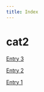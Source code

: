 ```yaml
---
title: Index
---
```


# cat2

[Entry 3](./entry3.html)

[Entry 2](./entry2.html)

[Entry 1](./entry1.html)